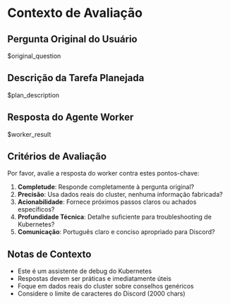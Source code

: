 # Contexto de Avaliação

## Pergunta Original do Usuário
$original_question

## Descrição da Tarefa Planejada
$plan_description

## Resposta do Agente Worker
$worker_result

## Critérios de Avaliação

Por favor, avalie a resposta do worker contra estes pontos-chave:

1. **Completude**: Responde completamente à pergunta original?
2. **Precisão**: Usa dados reais do cluster, nenhuma informação fabricada?
3. **Acionabilidade**: Fornece próximos passos claros ou achados específicos?
4. **Profundidade Técnica**: Detalhe suficiente para troubleshooting de Kubernetes?
5. **Comunicação**: Português claro e conciso apropriado para Discord?

## Notas de Contexto

- Este é um assistente de debug do Kubernetes
- Respostas devem ser práticas e imediatamente úteis
- Foque em dados reais do cluster sobre conselhos genéricos
- Considere o limite de caracteres do Discord (2000 chars)
